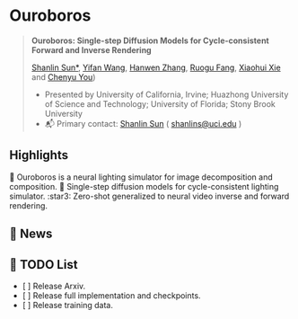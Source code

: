 # Ouroboros

> **Ouroboros: Single-step Diffusion Models for Cycle-consistent Forward and Inverse Rendering**
> 
> [Shanlin Sun*]([https://siwensun.github.io/]), [Yifan Wang]([https://yfwang.me/]), [Hanwen Zhang]([https://github.com/zhw123456789/]), [Ruogu Fang]([https://lab-smile.github.io/]), [Xiaohui Xie]([https://ics.uci.edu/~xhx/]) and [Chenyu You]([https://chenyuyou.me/])) 
>
> - Presented by University of California, Irvine; Huazhong University of Science and Technology; University of Florida; Stony Brook University
> - :mailbox_with_mail: Primary contact: [Shanlin Sun]([https://siwensun.github.io/]) ( shanlins@uci.edu )
>

## Highlights <a name="highlights"></a>

:star2: Ouroboros is a neural lighting simulator for image decomposition and composition.
:star2: Single-step diffusion models for cycle-consistent lighting simulator. 
:star3: Zero-shot generalized to neural video inverse and forward rendering.

## 📰 News

## 📝 TODO List

- \[ \] Release Arxiv.
- \[ \] Release full implementation and checkpoints.
- \[ \] Release training data.
